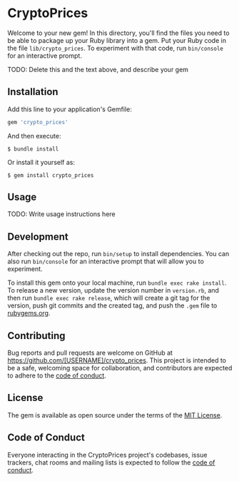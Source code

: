 # CryptoPrices

Welcome to your new gem! In this directory, you'll find the files you need to be able to package up your Ruby library into a gem. Put your Ruby code in the file `lib/crypto_prices`. To experiment with that code, run `bin/console` for an interactive prompt.

TODO: Delete this and the text above, and describe your gem

## Installation

Add this line to your application's Gemfile:

```ruby
gem 'crypto_prices'
```

And then execute:

    $ bundle install

Or install it yourself as:

    $ gem install crypto_prices

## Usage

TODO: Write usage instructions here

## Development

After checking out the repo, run `bin/setup` to install dependencies. You can also run `bin/console` for an interactive prompt that will allow you to experiment.

To install this gem onto your local machine, run `bundle exec rake install`. To release a new version, update the version number in `version.rb`, and then run `bundle exec rake release`, which will create a git tag for the version, push git commits and the created tag, and push the `.gem` file to [rubygems.org](https://rubygems.org).

## Contributing

Bug reports and pull requests are welcome on GitHub at https://github.com/[USERNAME]/crypto_prices. This project is intended to be a safe, welcoming space for collaboration, and contributors are expected to adhere to the [code of conduct](https://github.com/[USERNAME]/crypto_prices/blob/master/CODE_OF_CONDUCT.md).

## License

The gem is available as open source under the terms of the [MIT License](https://opensource.org/licenses/MIT).

## Code of Conduct

Everyone interacting in the CryptoPrices project's codebases, issue trackers, chat rooms and mailing lists is expected to follow the [code of conduct](https://github.com/[USERNAME]/crypto_prices/blob/master/CODE_OF_CONDUCT.md).
